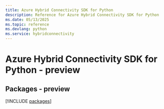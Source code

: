 ```yaml
---
title: Azure Hybrid Connectivity SDK for Python
description: Reference for Azure Hybrid Connectivity SDK for Python
ms.date: 05/13/2025
ms.topic: reference
ms.devlang: python
ms.service: hybridconnectivity
---
```

# Azure Hybrid Connectivity SDK for Python - preview
## Packages - preview
[!INCLUDE [packages](hybrid-connectivity-index.md)]